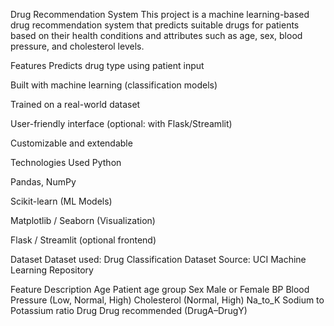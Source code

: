 Drug Recommendation System
This project is a machine learning-based drug recommendation system that predicts suitable drugs for patients based on their health conditions and attributes such as age, sex, blood pressure, and cholesterol levels.

Features
Predicts drug type using patient input

Built with machine learning (classification models)

Trained on a real-world dataset

User-friendly interface (optional: with Flask/Streamlit)

Customizable and extendable

Technologies Used
Python

Pandas, NumPy

Scikit-learn (ML Models)

Matplotlib / Seaborn (Visualization)

Flask / Streamlit (optional frontend)

Dataset
Dataset used: Drug Classification Dataset
Source: UCI Machine Learning Repository

Feature	Description
Age	Patient age group
Sex	Male or Female
BP	Blood Pressure (Low, Normal, High)
Cholesterol	(Normal, High)
Na_to_K	Sodium to Potassium ratio
Drug	Drug recommended (DrugA–DrugY)
